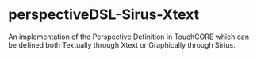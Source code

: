 # perspectiveDSL-Sirus-Xtext
An implementation of the Perspective Definition in TouchCORE which can be defined both Textually through Xtext or Graphically through Sirius.
